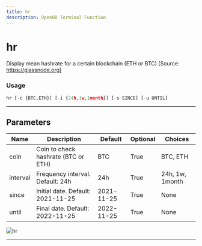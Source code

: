 ```yaml
---
title: hr
description: OpenBB Terminal Function
---
```


# hr

Display mean hashrate for a certain blockchain (ETH or BTC) [Source: https://glassnode.org]

### Usage

```python
hr [-c {BTC,ETH}] [-i {24h,1w,1month}] [-s SINCE] [-u UNTIL]
```

---

## Parameters

| Name | Description | Default | Optional | Choices |
| ---- | ----------- | ------- | -------- | ------- |
| coin | Coin to check hashrate (BTC or ETH) | BTC | True | BTC, ETH |
| interval | Frequency interval. Default: 24h | 24h | True | 24h, 1w, 1month |
| since | Initial date. Default: 2021-11-25 | 2021-11-25 | True | None |
| until | Final date. Default: 2022-11-25 | 2022-11-25 | True | None |

![hr](https://user-images.githubusercontent.com/46355364/154067420-9fdd9324-c4f2-4bb4-91c1-4c675e4b45d1.png)

---
